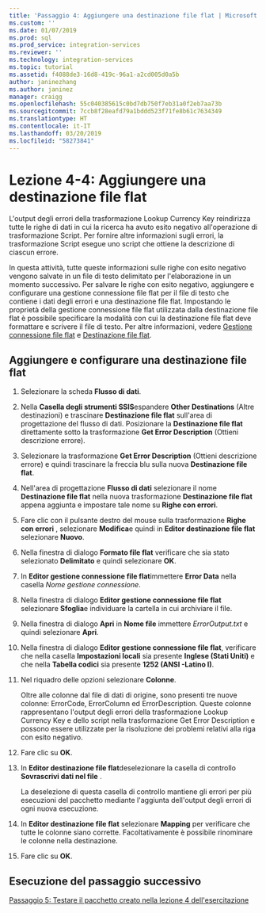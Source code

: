 ```yaml
---
title: 'Passaggio 4: Aggiungere una destinazione file flat | Microsoft Docs'
ms.custom: ''
ms.date: 01/07/2019
ms.prod: sql
ms.prod_service: integration-services
ms.reviewer: ''
ms.technology: integration-services
ms.topic: tutorial
ms.assetid: f4088de3-16d8-419c-96a1-a2cd005d0a5b
author: janinezhang
ms.author: janinez
manager: craigg
ms.openlocfilehash: 55c040385615c0bd7db750f7eb31a0f2eb7aa73b
ms.sourcegitcommit: 7ccb8f28eafd79a1bddd523f71fe8b61c7634349
ms.translationtype: HT
ms.contentlocale: it-IT
ms.lasthandoff: 03/20/2019
ms.locfileid: "58273841"
---
```

# <a name="lesson-4-4-add-a-flat-file-destination"></a>Lezione 4-4: Aggiungere una destinazione file flat

L'output degli errori della trasformazione Lookup Currency Key reindirizza tutte le righe di dati in cui la ricerca ha avuto esito negativo all'operazione di trasformazione Script. Per fornire altre informazioni sugli errori, la trasformazione Script esegue uno script che ottiene la descrizione di ciascun errore.  
  
In questa attività, tutte queste informazioni sulle righe con esito negativo vengono salvate in un file di testo delimitato per l'elaborazione in un momento successivo. Per salvare le righe con esito negativo, aggiungere e configurare una gestione connessione file flat per il file di testo che contiene i dati degli errori e una destinazione file flat. Impostando le proprietà della gestione connessione file flat utilizzata dalla destinazione file flat è possibile specificare la modalità con cui la destinazione file flat deve formattare e scrivere il file di testo. Per altre informazioni, vedere [Gestione connessione file flat](../integration-services/connection-manager/flat-file-connection-manager.md) e [Destinazione file flat](../integration-services/data-flow/flat-file-destination.md).  
  
## <a name="add-and-configure-a-flat-file-destination"></a>Aggiungere e configurare una destinazione file flat  
  
1.  Selezionare la scheda **Flusso di dati**.  
  
2.  Nella **Casella degli strumenti SSIS**espandere **Other Destinations** (Altre destinazioni) e trascinare **Destinazione file flat** sull'area di progettazione del flusso di dati. Posizionare la **Destinazione file flat** direttamente sotto la trasformazione **Get Error Description** (Ottieni descrizione errore).  
  
3.  Selezionare la trasformazione **Get Error Description** (Ottieni descrizione errore) e quindi trascinare la freccia blu sulla nuova **Destinazione file flat**.  
  
4.  Nell'area di progettazione **Flusso di dati** selezionare il nome **Destinazione file flat** nella nuova trasformazione **Destinazione file flat** appena aggiunta e impostare tale nome su **Righe con errori**.  
  
5.  Fare clic con il pulsante destro del mouse sulla trasformazione **Righe con errori** , selezionare **Modifica**e quindi in **Editor destinazione file flat** selezionare **Nuovo**.  
  
6.  Nella finestra di dialogo **Formato file flat** verificare che sia stato selezionato **Delimitato** e quindi selezionare **OK**.  
  
7.  In **Editor gestione connessione file flat**immettere **Error Data** nella casella *Nome gestione connessione*.  
  
8.  Nella finestra di dialogo **Editor gestione connessione file flat** selezionare **Sfoglia**e individuare la cartella in cui archiviare il file.  
  
9. Nella finestra di dialogo **Apri** in **Nome file** immettere *ErrorOutput.txt* e quindi selezionare **Apri**.  
  
10. Nella finestra di dialogo **Editor gestione connessione file flat**, verificare che nella casella **Impostazioni locali** sia presente **Inglese (Stati Uniti)** e che nella **Tabella codici** sia presente **1252 (ANSI -Latino I)**.  
  
11. Nel riquadro delle opzioni selezionare **Colonne**.  
  
    Oltre alle colonne dal file di dati di origine, sono presenti tre nuove colonne: ErrorCode, ErrorColumn ed ErrorDescription. Queste colonne rappresentano l'output degli errori della trasformazione Lookup Currency Key e dello script nella trasformazione Get Error Description e possono essere utilizzate per la risoluzione dei problemi relativi alla riga con esito negativo.  
  
12. Fare clic su **OK**.  
  
13. In **Editor destinazione file flat**deselezionare la casella di controllo **Sovrascrivi dati nel file** .  
  
    La deselezione di questa casella di controllo mantiene gli errori per più esecuzioni del pacchetto mediante l'aggiunta dell'output degli errori di ogni nuova esecuzione.
  
14. In **Editor destinazione file flat** selezionare **Mapping** per verificare che tutte le colonne siano corrette. Facoltativamente è possibile rinominare le colonne nella destinazione.  
  
15. Fare clic su **OK**.  
  
## <a name="go-to-next-task"></a>Esecuzione del passaggio successivo
[Passaggio 5: Testare il pacchetto creato nella lezione 4 dell'esercitazione](../integration-services/lesson-4-5-testing-the-lesson-4-tutorial-package.md)  
  
  
  
